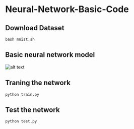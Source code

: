 # Neural-Network-Basic-Code

## Download Dataset 
```bash mnist.sh```

## Basic neural network model
![alt text](Selection_066.png)

## Traning the network 
```python train.py```

## Test the network 
```python test.py```
